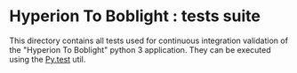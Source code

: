 Hyperion To Boblight : tests suite
==========================================

This directory contains all tests used for continuous integration validation of the "Hyperion To Boblight" python 3 application. They can be executed using the [Py.test](http://pytest.org/latest/pytest.pdf) util.
